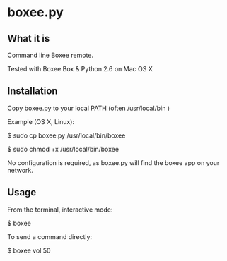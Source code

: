 boxee.py
========

What it is
----------
Command line Boxee remote.

Tested with Boxee Box & Python 2.6 on Mac OS X

Installation
------------

Copy boxee.py to your local PATH (often /usr/local/bin )

Example (OS X, Linux):

$ sudo cp boxee.py /usr/local/bin/boxee

$ sudo chmod +x /usr/local/bin/boxee

No configuration is required, as boxee.py will find the boxee app
on your network.

Usage
-----

From the terminal, interactive mode:

$ boxee

To send a command directly:

$ boxee vol 50

